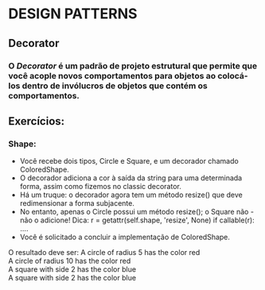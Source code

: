 # DESIGN PATTERNS

## Decorator

### O _Decorator_ é um padrão de projeto estrutural que permite que você acople novos comportamentos para objetos ao colocá-los dentro de invólucros de objetos que contém os comportamentos.

## Exercícios:
### **Shape**: 
- Você recebe dois tipos, Circle e Square, e um decorador chamado ColoredShape.
- O decorador adiciona a cor à saída da string para uma determinada forma, assim como fizemos no classic decorator. 
- Há um truque: o decorador agora tem um método resize() que deve redimensionar a forma subjacente.
- No entanto, apenas o Circle possui um método resize(); o Square não - não o adicione!
Dica:
        r = getattr(self.shape, 'resize', None)
        if callable(r):
....
- Você é solicitado a concluir a implementação de ColoredShape.



O resultado deve ser:
A circle of radius 5 has the color red  
A circle of radius 10 has the color red  
A square with side 2 has the color blue  
A square with side 2 has the color blue